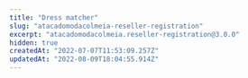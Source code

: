 ```yaml
---
title: "Dress matcher"
slug: "atacadomodacolmeia-reseller-registration"
excerpt: "atacadomodacolmeia.reseller-registration@3.0.0"
hidden: true
createdAt: "2022-07-07T11:53:09.257Z"
updatedAt: "2022-08-09T18:04:55.914Z"
---
```

